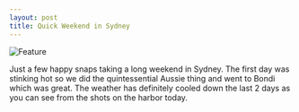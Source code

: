 ```yaml
---
layout: post
title: Quick Weekend in Sydney
---
```


![Feature](http://damienstpierre.com/images/features/IMG_1233.jpg)


Just a few happy snaps taking a long weekend in Sydney. The first day was stinking hot so we did the quintessential Aussie thing and went to Bondi which was great. The weather has definitely cooled down the last 2 days as you can see from the shots on the harbor today.
